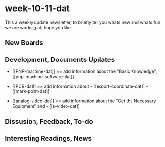 
# week-10-11-dat

This a weekly update newsletter, to briefly tell you whats new and whats fun we are working at, hope you like

## New Boards



## Development, Documents Updates

- [[PNP-machine-dat]] == add information about the "Basic Knowledge", [[pnp-machine-software-dat]]

- [[PCB-dat]]   == add information about - [[export-coordinate-dat]] - [[mark-point-dat]]

- [[analog-video-dat]] == add information about the "Get the Necessary Equipment" and - [[s-video-dat]]


## Dissusion, Feedback, To-do



## Interesting Readings, News


